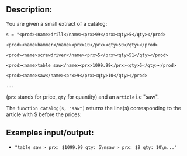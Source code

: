 ## Description:
You are given a small extract of a catalog:

```
s = "<prod><name>drill</name><prx>99</prx><qty>5</qty></prod>

<prod><name>hammer</name><prx>10</prx><qty>50</qty></prod>

<prod><name>screwdriver</name><prx>5</prx><qty>51</qty></prod>

<prod><name>table saw</name><prx>1099.99</prx><qty>5</qty></prod>

<prod><name>saw</name><prx>9</prx><qty>10</qty></prod>

...
```
(`prx` stands for price, `qty` for quantity) and an `article` i.e "saw".

The `function catalog(s, "saw")` returns the line(s) corresponding to the article with $ before the prices:

## Examples input/output:
- `"table saw > prx: $1099.99 qty: 5\nsaw > prx: $9 qty: 10\n..."`